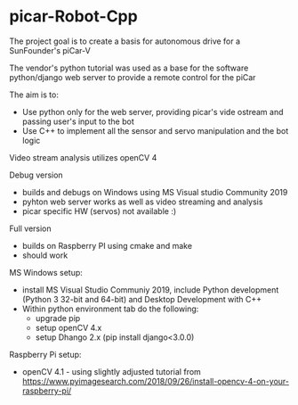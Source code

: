 # picar-Robot-Cpp

The project goal is to create a basis for autonomous drive for a SunFounder's piCar-V

The vendor's python tutorial was used as a base for the software
python/django web server to provide a remote control for the piCar

The aim is to:
* Use python only for the web server, providing picar's vide ostream and passing user's input to the bot
* Use C++ to implement all the sensor and servo manipulation and the bot logic

Video stream analysis utilizes openCV 4

Debug version
- builds and debugs on Windows using MS Visual studio Community 2019
- pyhton web server works as well as video streaming and analysis
- picar specific HW (servos) not available :)

Full version
- builds on Raspberry PI using cmake and make
- should work

MS Windows setup:
- install MS Visual Studio Communiy 2019, include Python development (Python 3 32-bit and 64-bit) and Desktop Development with C++
- Within python environment tab do the following:
  - upgrade pip 
  - setup openCV 4.x
  - setup Dhango 2.x  (pip install django<3.0.0)

Raspberry Pi setup:
* openCV 4.1 - using slightly adjusted tutorial from https://www.pyimagesearch.com/2018/09/26/install-opencv-4-on-your-raspberry-pi/
